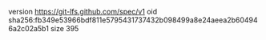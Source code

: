 version https://git-lfs.github.com/spec/v1
oid sha256:fb349e53966bdf811e5795431737432b098499a8e24aeea2b604946a2c02a5b1
size 395
